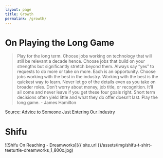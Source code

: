```yaml
---
layout: page
title: Growth
permalink: /growth/
---
```


# On Playing the Long Game

> Play for the long term.  Choose jobs working on technology that will still be relevant a decade hence.  Choose jobs that build on your strengths but significantly stretch beyond them. Always say “yes” to requests to do more or take on more. Each is an opportunity. Choose jobs working with the best in the industry. Working with the best is the quickest way to learn. Never let go of the details even as you take on broader roles. Don’t worry about money, job title, or recognition. It’ll all come and never leave if you get these four goals right. Short term decisions often yield little and what they do offer doesn’t last. Play the long game. - James Hamilton

Source: [Advice to Someone Just Entering Our Industry](http://perspectives.mvdirona.com/2016/11/advice-to-someone-just-entering-our-industry/)

# Shifu

![Shifu On Reaching - Dreamworks]({{ site.url }}/assets/img/shifu-t-shirt-teeturtle-dreamworks_1_800x.jpg)